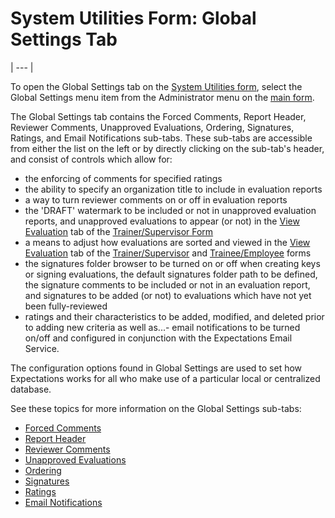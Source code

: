 # System Utilities Form:     Global Settings Tab 
| --- |

To open the Global Settings tab on the 
[System 
Utilities form](<7mk0.md>), select the Global Settings menu item from the Administrator menu on the
[main 
form](<7jjr.md>).

The Global Settings tab contains the Forced Comments, Report Header, Reviewer Comments, Unapproved Evaluations, Ordering, Signatures, Ratings, and Email Notifications sub-tabs.  These sub-tabs are accessible from either the list on the left or by directly clicking on the sub-tab's header, and consist of controls which allow for:

- the enforcing of comments for specified ratings
- the ability to specify an organization title to include in evaluation reports
- a way to turn reviewer comments on or off in evaluation reports
- the 'DRAFT' watermark to be included or not in unapproved evaluation reports, and unapproved evaluations to appear (or not) in the [View Evaluation](<7d85.md>) tab of the [Trainer/Supervisor Form](<7d68.md>)
- a means to adjust how evaluations are sorted and viewed in the [View Evaluation](<7d85.md>) tab of the [Trainer/Supervisor](<7d68.md>) and [Trainee/Employee](<trneform.md>) forms
- the signatures folder browser to be turned on or off when creating keys or signing evaluations, the default signatures folder path to be defined, the signature comments to be included or not in an evaluation report, and signatures to be added (or not) to evaluations which have not yet been fully-reviewed
- ratings and their characteristics to be added, modified, and deleted prior to adding new criteria
as well as...- email notifications to be turned on/off and configured in conjunction with the Expectations Email Service.

The configuration options found in Global Settings are used to set how Expectations works for all who make use of a particular local or centralized database.

See these topics for more information on the Global Settings sub-tabs:

- [Forced Comments](<7crq.md>)
- [Report Header](<7mrh.md>)
- [Reviewer Comments](<revcom.md>)
- [Unapproved Evaluations](<unapprove.md>)
- [Ordering](<ordering.md>)
- [Signatures](<sig.md>)
- [Ratings](<ratings.md>)
- [Email Notifications](<emailstart.md>)